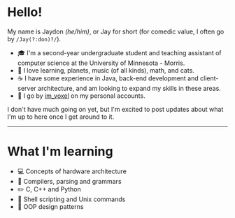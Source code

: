 # Hello!

My name is Jaydon *(he/him)*, or Jay for short (for comedic value, I often go by `/Jay(?:don)?/`).

- 🎓 I'm a second-year undergraduate student and teaching assistant of computer science at the University of Minnesota - Morris.
- 🎵 I love learning, planets, music (of all kinds), math, and cats.
- ☕ I have some experience in Java, back-end development and client-server architecture, and am looking to expand my skills in these areas.
- 👾 I go by [im_voxel](https://github.com/im-voxel) on my personal accounts.

I don't have much going on yet, but I'm excited to post updates about what I'm up to here once I get around to it.

---

# What I'm learning

- 💻 Concepts of hardware architecture
- 🧾 Compilers, parsing and grammars
- ✏️ C, C++ and Python
- 🐚 Shell scripting and Unix commands
- 🧩 OOP design patterns
